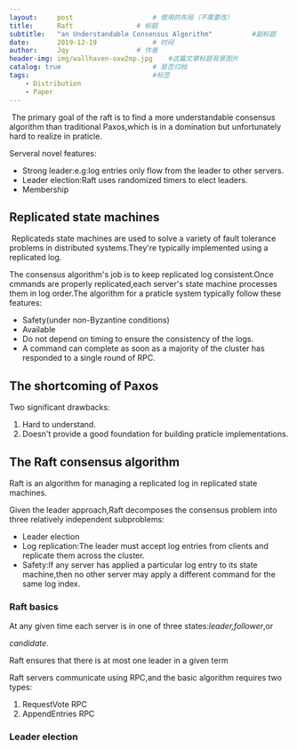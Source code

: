 ```yaml
---
layout:     post   				    # 使用的布局（不需要改）
title:      Raft				# 标题 
subtitle:   "an Understandable Consensus Algorithm"          #副标题
date:       2019-12-19				# 时间
author:     Jqy					# 作者
header-img: img/wallhaven-oxw2mp.jpg 	#这篇文章标题背景图片
catalog: true 						# 是否归档
tags:								#标签
    - Distribution
    - Paper
---
```

​	The primary goal of the raft is to find a more understandable consensus algorithm than traditional Paxos,which is in a domination but unfortunately hard to realize in praticle.

Serveral novel features:

* Strong leader:e.g:log entries only flow from the leader to other servers.
* Leader election:Raft uses randomized timers to elect leaders.
* Membership

## Replicated state machines

​	Replicateds state machines are used to solve a variety of fault tolerance problems in distributed systems.They're typically implemented using a replicated log.

The consensus algorithm's job is to keep replicated log consistent.Once cmmands are properly replicated,each server's state machine processes them in log order.The algorithm for a praticle system typically follow these features:

* Safety(under non-Byzantine conditions)
* Available
* Do not depend on timing to ensure the consistency of the logs.
* A command can complete as soon as a majority of the cluster has responded to a single round of RPC.

## The shortcoming of Paxos

Two significant drawbacks:

1. Hard to understand.
2. Doesn't provide a good foundation for building praticle implementations.

## The Raft consensus algorithm

Raft is an algorithm for managing a replicated log in replicated state machines.

Given the leader approach,Raft decomposes the consensus problem into three relatively independent subproblems:

* Leader election
* Log replication:The leader must accept log entries from clients and replicate them across the cluster.
* Safety:If any server has applied a particular log entry to its state machine,then no other server may apply a different command for the same log index.

### Raft basics

At any given time each server is in one of three states:*leader,follower*,or

*candidate*.

Raft ensures that there is at most one leader in a given term

Raft servers communicate using RPC,and the basic algorithm requires two types:

1. RequestVote RPC
2. AppendEntries RPC

### Leader election